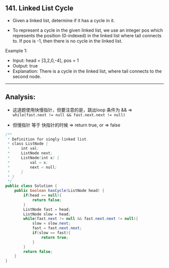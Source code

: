 ## 141. Linked List Cycle


- Given a linked list, determine if it has a cycle in it.

- To represent a cycle in the given linked list, we use an integer pos 
  which represents the position (0-indexed) in the linked list where tail connects to. 
  If pos is -1, then there is no cycle in the linked list.


Example 1:

- Input: head = [3,2,0,-4], pos = 1
- Output: true
- Explanation: There is a cycle in the linked list, where tail connects to the second node.


---

## Analysis:

- 这道题使用快慢指针，但要注意的是，跳出loop 条件为 && => ` while(fast.next != null && fast.next.next != null)`

- 但慢指针 等于 快指针的时候 => return true, or => false

```java
/**
 * Definition for singly-linked list.
 * class ListNode {
 *     int val;
 *     ListNode next;
 *     ListNode(int x) {
 *         val = x;
 *         next = null;
 *     }
 * }
 */
public class Solution {
    public boolean hasCycle(ListNode head) {
        if(head == null){
            return false;
        }
        ListNode fast = head;
        ListNode slow = head;
        while(fast.next != null && fast.next.next != null){
            slow = slow.next;
            fast = fast.next.next;
            if(slow == fast){
                return true;
            }
        }
        return false;
    }
}
```